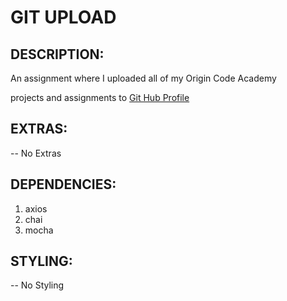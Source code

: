 # GIT UPLOAD

## **DESCRIPTION:**

An assignment where I uploaded all of my Origin Code Academy

projects and assignments to [Git Hub Profile](https://www.github.com/blipco)

## **EXTRAS:**

-- No Extras

## **DEPENDENCIES:**

1. axios
2. chai
3. mocha

## **STYLING:**

-- No Styling
